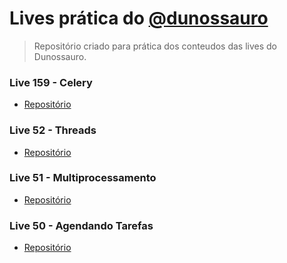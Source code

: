 # Lives prática do [@dunossauro](https://github.com/dunossauro/live-de-python)
> Repositório criado para prática dos conteudos das lives do Dunossauro. 

### Live 159 - Celery
- [Repositório](https://github.com/eversonott/lives_dunossauro/tree/main/live_159_celery)
### Live 52 - Threads
- [Repositório](https://github.com/eversonott/lives_dunossauro/tree/main/live_52_threads)

### Live 51 - Multiprocessamento
- [Repositório](https://github.com/eversonott/lives_dunossauro/tree/main/live_51_multiprocessamento)

### Live 50 - Agendando Tarefas 
- [Repositório](https://github.com/eversonott/lives_dunossauro/tree/main/live_50_agendamento_tarefas)



